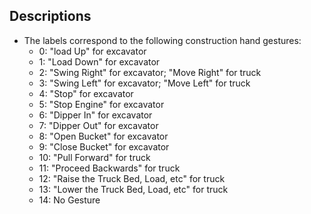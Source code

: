 ## Descriptions
* The labels correspond to the following construction hand gestures:
  * 0: "load Up" for excavator
  * 1: "Load Down" for excavator
  * 2: "Swing Right" for excavator; "Move Right" for truck
  * 3: "Swing Left" for excavator; "Move Left" for truck
  * 4: "Stop" for excavator
  * 5: "Stop Engine" for excavator
  * 6: "Dipper In" for excavator
  * 7: "Dipper Out" for excavator
  * 8: "Open Bucket" for excavator
  * 9: "Close Bucket" for excavator
  * 10: "Pull Forward" for truck
  * 11: "Proceed Backwards" for truck
  * 12: "Raise the Truck Bed, Load, etc" for truck
  * 13: "Lower the Truck Bed, Load, etc" for truck
  * 14: No Gesture
